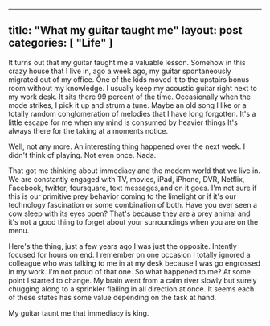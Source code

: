 -----
title: "What my guitar taught me"
layout: post
categories: [ "Life" ]
-----

It turns out that my guitar taught me a valuable lesson. Somehow in this crazy house that I live in, ago a week ago, my guitar spontaneously migrated out of my office. One of the kids moved it to the upstairs bonus room without my knowledge. I usually keep my acoustic guitar right next to my work desk. It sits there 99 percent of the time. Occasionally when the mode strikes, I pick it up and strum a tune. Maybe an old song I like or a totally random conglomeration of melodies that I have long forgotten. It's a little escape for me when my mind is consumed by heavier things It's always there for the taking at a moments notice.

Well, not any more. An interesting thing happened over the next week. I didn't think of playing. Not even once. Nada.

That got me thinking about immediacy and the modern world that we live in. We are constantly engaged with TV, movies, iPad, iPhone, DVR, Netflix, Facebook, twitter, foursquare, text messages,and on it goes. I'm not sure if this is our primitive prey behavior coming to the limelight or if it's our technology fascination or some combination of both. Have you ever seen a cow sleep with its eyes open? That's because they are a prey animal and it's not a good thing to forget about your surroundings when you are on the menu.

Here's the thing, just a few years ago I was just the opposite. Intently focused for hours on end. I remember on one occasion I totally ignored a colleague who was talking to me in at my desk because I was go engrossed in my work. I'm not proud of that one. So what happened to me? At some point I started to change. My brain went from a calm river slowly but surely chugging along to a sprinkler flailing in all direction at once. It seems each of these states has some value depending on the task at hand.

My guitar taunt me that immediacy is king.